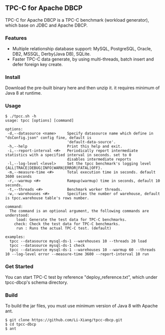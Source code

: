 ## TPC-C for Apache DBCP

TPC-C for Apache DBCP is a TPC-C benchmark (workload generator), which base on JDBC and Apache DBCP.

### Features
- Multiple relationship database support: MySQL, PostgreSQL, Oracle, DB2, MSSQL, Derby(Java DB), SQLite. 
- Faster TPC-C data generate, by using multi-threads,  batch insert and defer foreign key create.

### Install

Download the pre-built binary here and then unzip it. it requires minimum of Java 8 at runtime.

### Usage
```
$ ./tpcc.sh -h
usage: tpcc [options] [command]

options:
 -d,--datasource <name>     Specify datasource name which define in "dsConfig.json" config fine, default is
                            'default-data-source'.
 -h,--help                  Print this help and exit.
 -i,--report-interval <#>   Periodically report intermediate statistics with a specified interval in seconds. set to 0
                            disables intermediate reports
 -l,--log-level <level>     Set the tpcc benchmark's logging level {ALL|TRACE|DEBUG|INFO|WARN|ERROR|FATAL|OFF}.
 -m,--measure-time <#>      Total execution time in seconds. default 3600 seconds
 -r,--warmup <#>            Rampup(warmup) time in seconds, default 10 seconds.
 -t,--threads <#>           Benchmark worker threads.
 -w,--warehouses <#>        Specifies the number of warehouse, default is tpcc.warehouse table's rows number.

command:
  The command is an optional argument, the following commands are understood:
     load: Generate the test data for TPC-C benchmarks.
    check: Check the test data for TPC-C benchmarks.
     run : Runs the actual TPC-C test. (default)

examples:
  tpcc --datasource mysql-ds-1 --warehouses 10 --threads 20 load
  tpcc --datasource mysql-ds-1 check
  tpcc --datasource mysql-ds-1 --warehouses 10 --warmup 60 --threads 10 --log-level error --measure-time 3600 --report-interval 10 run
```

### Get Started

You can start TPC-C test by reference "deploy_reference.txt", which under tpcc-dbcp's schema directory.

### Build
To build the jar files, you must use minimum version of Java 8 with Apache ant.

```
$ git clone https://github.com/Li-Xiang/tpcc-dbcp.git
$ cd tpcc-dbcp
$ ant

```





